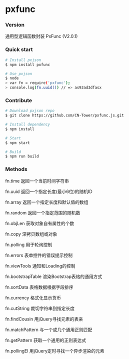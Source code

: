# pxfunc

### Version
通用型逻辑函数封装 PxFunc (V2.0.1)

### Quick start
```bash
# Install pxjson
$ npm install pxfunc

# Use pxjson
$ node
> var fn = require('pxfunc');
> console.log(fn.uuid()) // => as93ad3dfasx
```

### Contribute
```bash
# Download pxjson repo
$ git clone https://github.com/CN-Tower/pxfunc.js.git

# Install dependency
$ npm install

# Start
$ npm start

# Build
$ npm run build
```

### Methods

fn.time                   返回一个当前时间字符串

fn.uuid                   返回一个指定长度(最小6位)的随机ID

fn.array                  返回一个指定长度和默认值的数组

fn.random                 返回一个指定范围的随机数

fn.objLen                 获取对象自有属性的个数

fn.copy                   深拷贝数组或对象

fn.polling                用于轮询控制

fn.errors                 表单控件的错误提示控制

fn.viewTools              通知和Loading的控制

fn.bootstrapTable         渲染Bootstrap表格的通用方式

fn.sortData               表格数据根据字段排序

fn.currency               格式化显示货币

fn.cutString              裁切字符串到指定长度

fn.findCousin             用jQuery寻找元素的表亲

fn.matchPattern           与一个或几个通用正则匹配

fn.getPattern             获取一个通用的正则表达式

fn.pollingEl              用jQuery定时寻找一个异步渲染的元素
